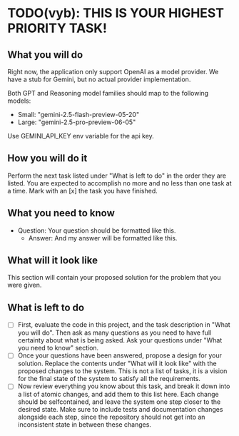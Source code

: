 # TODO(vyb): THIS IS YOUR HIGHEST PRIORITY TASK!

## What you will do
Right now, the application only support OpenAI as a model provider. 
We have a stub for Gemini, but no actual provider implementation. 

Both GPT and Reasoning model families should map to the following models:
- Small: "gemini-2.5-flash-preview-05-20"
- Large: "gemini-2.5-pro-preview-06-05"

Use GEMINI_API_KEY env variable for the api key.

## How you will do it
Perform the next task listed under "What is left to do" in the order they are listed.
You are expected to accomplish no more and no less than one task at a time.
Mark with an [x] the task you have finished.

## What you need to know

- Question: Your question should be formatted like this.
    - Answer: And my answer will be formatted like this.

## What will it look like
This section will contain your proposed solution for the problem that you were given.

## What is left to do
- [ ] First, evaluate the code in this project, and the task description in "What you will do". Then ask as many questions as you need to have full certainty about what is being asked. Ask your questions under "What you need to know" section.
- [ ] Once your questions have been answered, propose a design for your solution. Replace the contents under "What will it look like" with the proposed changes to the system. This is not a list of tasks, it is a vision for the final state of the system to satisfy all the requirements.
- [ ] Now review everything you know about this task, and break it down into a list of atomic changes, and add them to this list here. Each change should be selfcontained, and leave the system one step closer to the desired state. Make sure to include tests and documentation changes alongside each step, since the repository should not get into an inconsistent state in between these changes.
